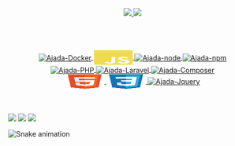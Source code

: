 <div align="center">
  <a href="https://github.com/Ajada">
  <img height="180em" src="https://github-readme-stats.vercel.app/api?username=Ajada&show_icons=true&theme=dark&include_all_commits=true&count_private=true"/>
  <img height="180em" src="https://github-readme-stats.vercel.app/api/top-langs/?username=Ajada&layout=compact&langs_count=7&theme=dark"/>
</div> 
  
  ##
 
<div style="text-align: center; margin: 50px">
  <div style="display: inline_block;"><br> 
    <img align="center" alt="Ajada-Docker" height="30" width="80" src="https://cdn.jsdelivr.net/gh/devicons/devicon/icons/docker/docker-original-wordmark.svg" />  
    <img align="center" alt="Ajada-Js" height="30" width="80" src="https://raw.githubusercontent.com/devicons/devicon/master/icons/javascript/javascript-plain.svg">
    <img align="center" alt="Ajada-node" height="30" width="80" src="https://cdn.jsdelivr.net/gh/devicons/devicon/icons/nodejs/nodejs-original-wordmark.svg" />
    <img align="center" alt="Ajada-npm" height="30" width="80" src="https://cdn.jsdelivr.net/gh/devicons/devicon/icons/npm/npm-original-wordmark.svg" />
    <img align="center" alt="Ajada-PHP" height="30" width="80" src="https://cdn.jsdelivr.net/gh/devicons/devicon/icons/php/php-original.svg" />
    <img align="center" alt="Ajada-Laravel" height="30" width="80" src="https://cdn.jsdelivr.net/gh/devicons/devicon/icons/laravel/laravel-plain.svg" />
<!--     <img align="center" style="padding: 5px" width="300" src="https://wolftechti.com.br/images/git_gif.gif" alt="developer.gif"/> <br> -->
    <img align="center" alt="Ajada-Composer" height="30" width="80" src="https://cdn.jsdelivr.net/gh/devicons/devicon/icons/composer/composer-original.svg" />
    <img align="center" alt="Ajada-HTML" height="30" width="80" src="https://raw.githubusercontent.com/devicons/devicon/master/icons/html5/html5-original.svg">
    <img align="center" alt="Ajada-CSS" height="30" width="80" src="https://raw.githubusercontent.com/devicons/devicon/master/icons/css3/css3-original.svg">
    <img align="center" alt="Ajada-Jquery" height="30" width="60" src="https://cdn.jsdelivr.net/gh/devicons/devicon/icons/jquery/jquery-original-wordmark.svg" />
  </div>
 </div>
  
  ##
   
<div> 
  <a href="https://www.instagram.com/gustavoajada/" target="_blank"><img src="https://img.shields.io/badge/-Instagram-%23E4405F?style=for-the-badge&logo=instagram&logoColor=white" target="_blank"></a> 
  <a href = "mailto:gonsalezajada@gmail.com"><img src="https://img.shields.io/badge/-Gmail-%23333?style=for-the-badge&logo=gmail&logoColor=white" target="_blank"></a>
  <a href="https://www.linkedin.com/in/gustavo-ajada-724497204/" target="_blank"><img src="https://img.shields.io/badge/-LinkedIn-%230077B5?style=for-the-badge&logo=linkedin&logoColor=white" target="_blank"></a> 
 
  ![Snake animation](https://github.com/dev3-egos/dev3-egos/blob/output/github-contribution-grid-snake.svg)

 </div>
